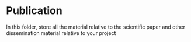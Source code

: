 # Publication

In this folder, store all the material relative to the scientific paper and other dissemination material relative to your project